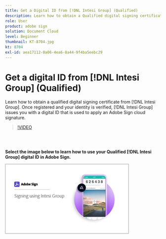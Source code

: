 ```yaml
---
title: Get a Digital ID from [!DNL Intesi Group] (Qualified)
description: Learn how to obtain a Qualified digital signing certificate from [!DNL Intesi Group]
role: User
product: adobe sign
solution: Document Cloud
level: Beginner
thumbnail: KT-8704.jpg
kt: 8704
exl-id: aea17112-0a06-4ea6-8a44-9f4ba5eebc29
---
```

# Get a digital ID from [!DNL Intesi Group] (Qualified)

Learn how to obtain a qualified digital signing certificate from [!DNL Intesi Group]. Once registered and your identity is verified, [!DNL Intesi Group] issues you with a digital ID that is used to apply an Adobe Sign cloud signature.

>[!VIDEO](https://video.tv.adobe.com/v/337064?hidetitle=true)

<br>&nbsp;

**Select the image below to learn how to use your Qualified [!DNL Intesi Group] digital ID in Adobe Sign.**

[![image](assets/IntesiSign_400.png)](intesi-sign.md)
